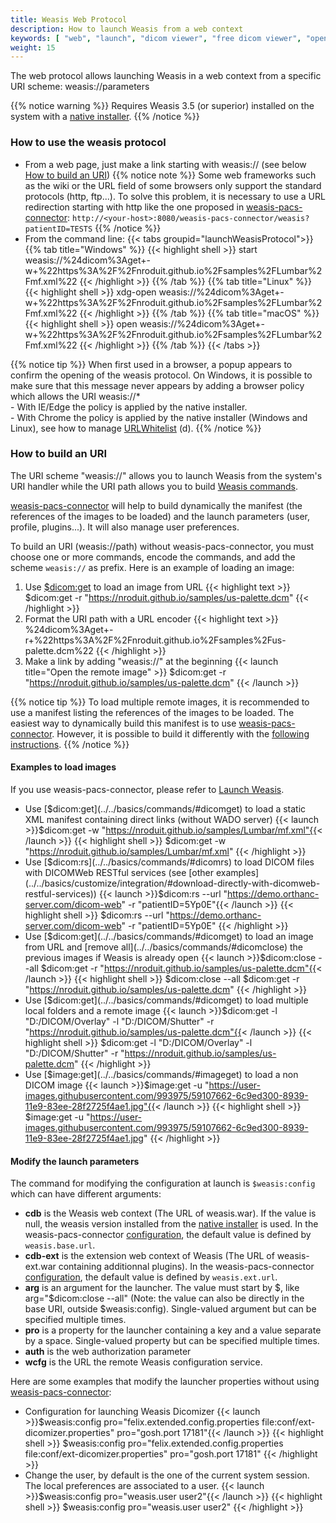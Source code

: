 ```yaml
---
title: Weasis Web Protocol
description: How to launch Weasis from a web context
keywords: [ "web", "launch", "dicom viewer", "free dicom viewer", "open source dicom viewer", "weasis dicom viewer",  "multi-platform dicom viewer", "dicom", "pacs", "pacs viewer" ]
weight: 15
---
```


The web protocol allows launching Weasis in a web context from a specific URI scheme: weasis://parameters

{{% notice warning %}}
Requires Weasis 3.5 (or superior) installed on the system with a [native installer](../).
{{% /notice %}}

### How to use the weasis protocol

* From a web page, just make a link starting with weasis:// (see below [How to build an URI](#how-to-build-an-uri))
{{% notice note %}}
Some web frameworks such as the wiki or the URL field of some browsers only support the standard protocols (http, ftp...). To solve this problem, it is necessary to use a URL redirection starting with http like the one proposed in <a target="_blank" href="https://github.com/nroduit/weasis-pacs-connector">weasis-pacs-connector</a>: `http://<your-host>:8080/weasis-pacs-connector/weasis?patientID=TESTS`
{{% /notice %}}
* From the command line:
{{< tabs groupid="launchWeasisProtocol">}}
{{% tab title="Windows" %}}
{{< highlight shell >}}
start weasis://%24dicom%3Aget+-w+%22https%3A%2F%2Fnroduit.github.io%2Fsamples%2FLumbar%2Fmf.xml%22
{{< /highlight >}}
{{% /tab %}}
{{% tab title="Linux" %}}
{{< highlight shell >}}
xdg-open weasis://%24dicom%3Aget+-w+%22https%3A%2F%2Fnroduit.github.io%2Fsamples%2FLumbar%2Fmf.xml%22
{{< /highlight >}}
{{% /tab %}}
{{% tab title="macOS" %}}
{{< highlight shell >}}
open weasis://%24dicom%3Aget+-w+%22https%3A%2F%2Fnroduit.github.io%2Fsamples%2FLumbar%2Fmf.xml%22
{{< /highlight >}}
{{% /tab %}}
{{< /tabs >}}

{{% notice tip %}}
When first used in a browser, a popup appears to confirm the opening of the weasis protocol. On Windows, it is possible to make sure that this message never appears by adding a browser policy which allows the URI weasis://\*<br>- With IE/Edge the policy is applied by the native installer.<br>- With Chrome the policy is applied by the native installer (Windows and Linux), see how to manage <a target="_blank" href="https://support.google.com/chrome/a/answer/7532419?hl=en">URLWhitelist</a> (d).
{{% /notice %}}

### How to build an URI

The URI scheme "weasis://" allows you to launch Weasis from the system's URI handler while the URI path allows you to build [Weasis commands](../../basics/commands).

<a target="_blank" href="https://github.com/nroduit/weasis-pacs-connector#launch-weasis">weasis-pacs-connector</a> will help to build dynamically the manifest (the references of the images to be loaded) and the launch parameters (user, profile, plugins...). It will also manage user preferences.

To build an URI (weasis://path) without weasis-pacs-connector, you must choose one or more commands, encode the commands, and add the scheme `weasis://` as prefix. Here is an example of loading an image:

1. Use [$dicom:get](../../basics/commands/#dicomget) to load an image from URL
{{< highlight text >}}
$dicom:get -r "https://nroduit.github.io/samples/us-palette.dcm"
{{< /highlight >}}
2. Format the URI path with a URL encoder
{{< highlight text >}}
%24dicom%3Aget+-r+%22https%3A%2F%2Fnroduit.github.io%2Fsamples%2Fus-palette.dcm%22
{{< /highlight >}}
3. Make a link by adding "weasis://" at the beginning
{{< launch title="Open the remote image" >}}
$dicom:get -r "https://nroduit.github.io/samples/us-palette.dcm"
{{< /launch >}}

{{% notice tip %}}
To load multiple remote images, it is recommended to use a manifest listing the references of the images to be loaded. The easiest way to dynamically build this manifest is to use <a target="_blank" href="https://github.com/nroduit/weasis-pacs-connector">weasis-pacs-connector</a>. However, it is possible to build it differently with the [following instructions](../../basics/customize/integration/#build-an-xml-manifest).
{{% /notice %}}

#### Examples to load images

If you use weasis-pacs-connector, please refer to <a target="_blank" href="https://github.com/nroduit/weasis-pacs-connector#launch-weasis">Launch Weasis</a>.

* Use [$dicom:get](../../basics/commands/#dicomget) to load a static XML manifest containing direct links (without WADO server) {{< launch >}}$dicom:get -w "https://nroduit.github.io/samples/Lumbar/mf.xml"{{< /launch >}}
{{< highlight shell >}}
$dicom:get -w "https://nroduit.github.io/samples/Lumbar/mf.xml"
{{< /highlight >}}
* Use [$dicom:rs](../../basics/commands/#dicomrs) to load DICOM files with DICOMWeb RESTful services (see [other examples](../../basics/customize/integration/#download-directly-with-dicomweb-restful-services)) {{< launch >}}$dicom:rs --url "https://demo.orthanc-server.com/dicom-web" -r "patientID=5Yp0E"{{< /launch >}}
{{< highlight shell >}}
$dicom:rs --url "https://demo.orthanc-server.com/dicom-web" -r "patientID=5Yp0E"
{{< /highlight >}}
* Use [$dicom:get](../../basics/commands/#dicomget) to load an image from URL and [remove all](../../basics/commands/#dicomclose) the previous images if Weasis is already open {{< launch >}}$dicom:close --all $dicom:get -r "https://nroduit.github.io/samples/us-palette.dcm"{{< /launch >}}
{{< highlight shell >}}
$dicom:close --all $dicom:get -r "https://nroduit.github.io/samples/us-palette.dcm"
{{< /highlight >}}
* Use [$dicom:get](../../basics/commands/#dicomget) to load multiple local folders and a remote image {{< launch >}}$dicom:get -l "D:/DICOM/Overlay" -l "D:/DICOM/Shutter" -r "https://nroduit.github.io/samples/us-palette.dcm"{{< /launch >}}
{{< highlight shell >}}
$dicom:get -l "D:/DICOM/Overlay" -l "D:/DICOM/Shutter" -r "https://nroduit.github.io/samples/us-palette.dcm"
{{< /highlight >}}
* Use [$image:get](../../basics/commands/#imageget) to load a non DICOM image {{< launch >}}$image:get -u "https://user-images.githubusercontent.com/993975/59107662-6c9ed300-8939-11e9-83ee-28f2725f4ae1.jpg"{{< /launch >}}
{{< highlight shell >}}
$image:get -u "https://user-images.githubusercontent.com/993975/59107662-6c9ed300-8939-11e9-83ee-28f2725f4ae1.jpg"
{{< /highlight >}}

#### Modify the launch parameters

The command for modifying the configuration at launch is `$weasis:config` which can have different arguments:

* **cdb** is the Weasis web context (The URL of weasis.war). If the value is null, the weasis version installed from the [native installer](../) is used. In the weasis-pacs-connector <a target="_blank" href="https://github.com/nroduit/weasis-pacs-connector/blob/master/src/main/resources/weasis-pacs-connector.properties">configuration</a>, the default value is defined by `weasis.base.url`.
* **cdb-ext** is the extension web context of Weasis (The URL of weasis-ext.war containing additionnal plugins). In the weasis-pacs-connector <a target="_blank" href="https://github.com/nroduit/weasis-pacs-connector/blob/master/src/main/resources/weasis-pacs-connector.properties">configuration</a>, the default value is defined by `weasis.ext.url`.
* **arg** is an argument for the launcher. The value must start by $, like arg="$dicom:close --all" (Note: the value can also be directly in the base URI, outside $weasis:config). Single-valued argument but can be specified multiple times.
* **pro** is a property for the launcher containing a key and a value separate by a space. Single-valued property but can be specified multiple times.
* **auth** is the web authorization parameter
* **wcfg** is the URL the remote Weasis configuration service.

Here are some examples that modify the launcher properties without using <a target="_blank" href="https://github.com/nroduit/weasis-pacs-connector#launch-weasis">weasis-pacs-connector</a>:

* Configuration for launching Weasis Dicomizer {{< launch >}}$weasis:config pro="felix.extended.config.properties file:conf/ext-dicomizer.properties" pro="gosh.port 17181"{{< /launch >}}
{{< highlight shell >}}
$weasis:config pro="felix.extended.config.properties file:conf/ext-dicomizer.properties" pro="gosh.port 17181"
{{< /highlight >}}
* Change the user, by default is the one of the current system session. The local preferences are associated to a user. {{< launch >}}$weasis:config pro="weasis.user user2"{{< /launch >}}
{{< highlight shell >}}
$weasis:config pro="weasis.user user2"
{{< /highlight >}}
